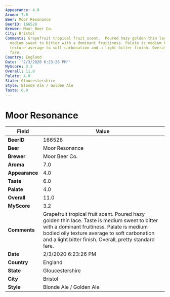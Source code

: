 ```yaml
---
Appearance: 4.0
Aroma: 7.0
Beer: Moor Resonance
BeerID: 166528
Brewer: Moor Beer Co.
City: Bristol
Comments: Grapefruit tropical fruit scent.  Poured hazy golden thin lace. Taste is
  medium sweet to bitter with a dominant fruitiness. Palate is medium bodied oily
  texture average to soft carbonation and a light bitter finish. Overall, pretty standard
  fare.
Country: England
Date: '"2/3/2020 6:23:26 PM"'
MyScore: 3.2
Overall: 11.0
Palate: 4.0
State: Gloucestershire
Style: Blonde Ale / Golden Ale
Taste: 6.0
---
```


# Moor Resonance

| Field         | Value |
|---------------|-------|
| **BeerID** | 166528 |
| **Beer** | Moor Resonance |
| **Brewer** | Moor Beer Co. |
| **Aroma** | 7.0 |
| **Appearance** | 4.0 |
| **Taste** | 6.0 |
| **Palate** | 4.0 |
| **Overall** | 11.0 |
| **MyScore** | 3.2 |
| **Comments** | Grapefruit tropical fruit scent.  Poured hazy golden thin lace. Taste is medium sweet to bitter with a dominant fruitiness. Palate is medium bodied oily texture average to soft carbonation and a light bitter finish. Overall, pretty standard fare. |
| **Date** | 2/3/2020 6:23:26 PM |
| **Country** | England |
| **State** | Gloucestershire |
| **City** | Bristol |
| **Style** | Blonde Ale / Golden Ale |
